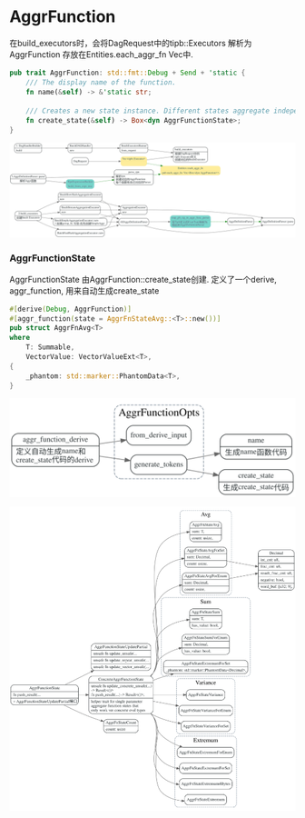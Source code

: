 # AggrFunction

在build_executors时，会将DagRequest中的tipb::Executors 解析为AggrFunction
存放在Entities.each_aggr_fn Vec中.

```rust
pub trait AggrFunction: std::fmt::Debug + Send + 'static {
    /// The display name of the function.
    fn name(&self) -> &'static str;

    /// Creates a new state instance. Different states aggregate independently.
    fn create_state(&self) -> Box<dyn AggrFunctionState>;
}
```

![](./dot/aggr_function_parse.svg)

### AggrFunctionState

AggrFunctionState 由AggrFunction::create_state创建.
定义了一个derive, aggr_function, 用来自动生成create_state

```rust
#[derive(Debug, AggrFunction)]
#[aggr_function(state = AggrFnStateAvg::<T>::new())]
pub struct AggrFnAvg<T>
where
    T: Summable,
    VectorValue: VectorValueExt<T>,
{
    _phantom: std::marker::PhantomData<T>,
}
```

![](./dot/aggr_function_derive.svg)

![](./dot/AggrFunctionState.svg)
